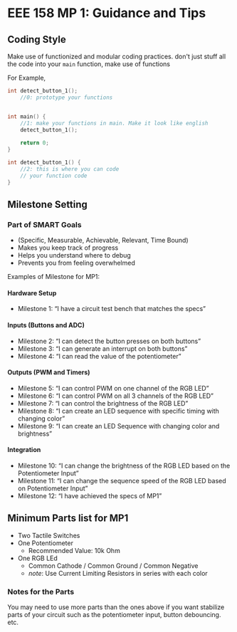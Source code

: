 # EEE 158 MP 1: Guidance and Tips

## Coding Style

Make use of functionized and modular coding practices. don't just stuff all the code into your `main` function, make use of functions

For Example,

```c
int detect_button_1();
    //0: prototype your functions


int main() {
    //1: make your functions in main. Make it look like english
    detect_button_1();
    
    return 0;
}

int detect_button_1() {
    //2: this is where you can code
    // your function code
}
```

## Milestone Setting

### Part of SMART Goals

- (Specific, Measurable, Achievable, Relevant, Time Bound)
- Makes you keep track of progress
- Helps you understand where to debug
- Prevents you from feeling overwhelmed

Examples of Milestone for MP1:

#### Hardware Setup

- Milestone 1: “I have a circuit test bench that matches the specs”

#### Inputs (Buttons and ADC)

- Milestone 2: “I can detect the button presses on both buttons”
- Milestone 3:  “I can generate an interrupt on both buttons”
- Milestone 4: “I can read the value of the potentiometer”

#### Outputs (PWM and Timers)

- Milestone 5: “I can control PWM on one channel of the RGB LED”
- Milestone 6: “I can control PWM on all 3 channels of the RGB LED”
- Milestone 7: “I can control the brightness of the RGB LED”
- Milestone 8: “I can create an LED sequence with specific timing with changing color”
- Milestone 9: “I can create an LED Sequence with changing color and brightness”

#### Integration

- Milestone 10: “I can change the brightness of the RGB LED based on the Potentiometer Input”
- Milestone 11: “I can change the sequence speed of the RGB LED based on Potentiometer Input”
- Milestone 12: “I have achieved the specs of MP1”

## Minimum Parts list for MP1

- Two Tactile Switches
- One Potentiometer
  - Recommended Value: 10k Ohm
- One RGB LEd
  - Common Cathode / Common Ground / Common Negative
  - *note*: Use Current Limiting Resistors in series with each color 

### Notes for the Parts

You may need to use more parts than the ones above if you want stabilize parts of your circuit
such as the potentiometer input, button debouncing. etc.